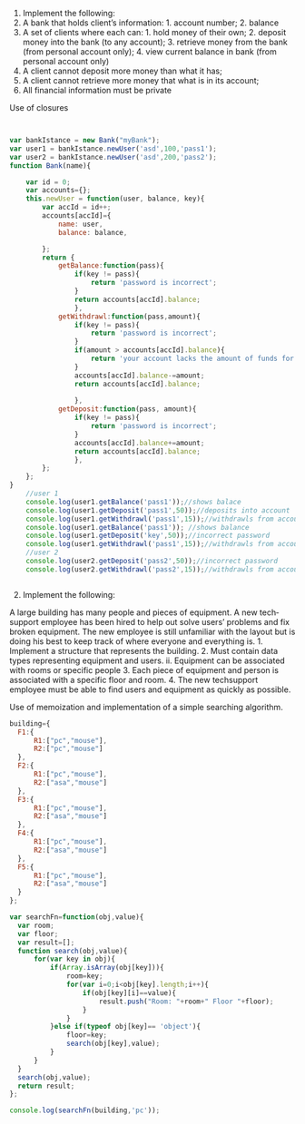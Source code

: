 1. Implement the following: 
  1. A bank that holds client’s information: 
    1. account number; 
    2. balance 
  2. A set of clients where each can: 
    1. hold money of their own; 
    2. deposit money into the bank (to any account); 
    3. retrieve money from the bank (from personal account only); 
    4. view current balance in bank (from personal account only) 
  3. A client cannot deposit more money than what it has; 
  4. A client cannot retrieve more money that what is in its account; 
  5. All financial information must be private 
  
  Use of closures  

```javascript


var bankIstance = new Bank("myBank"); 
var user1 = bankIstance.newUser('asd',100,'pass1');
var user2 = bankIstance.newUser('asd',200,'pass2');
function Bank(name){

	var id = 0;
	var accounts={};
	this.newUser = function(user, balance, key){
		var accId = id++;
		accounts[accId]={
			name: user,
			balance: balance,

		};
		return {
			getBalance:function(pass){
				if(key != pass){
					return 'password is incorrect';
				}
				return accounts[accId].balance;
				},
			getWithdrawl:function(pass,amount){
				if(key != pass){
					return 'password is incorrect';
				}
				if(amount > accounts[accId].balance){
					return 'your account lacks the amount of funds for this transaction';
				}
				accounts[accId].balance-=amount;
				return accounts[accId].balance;
				
				},
			getDeposit:function(pass, amount){
				if(key != pass){
					return 'password is incorrect';
				}
				accounts[accId].balance+=amount;	
				return accounts[accId].balance;
				},
		};
	};
}
	//user 1
	console.log(user1.getBalance('pass1'));//shows balace
	console.log(user1.getDeposit('pass1',50));//deposits into account
	console.log(user1.getWithdrawl('pass1',15));//withdrawls from account
	console.log(user1.getBalance('pass1')); //shows balance
	console.log(user1.getDeposit('key',50));//incorrect password
	console.log(user1.getWithdrawl('pass1',15));//withdrawls from account
	//user 2
	console.log(user2.getDeposit('pass2',50));//incorrect password
	console.log(user2.getWithdrawl('pass2',15));//withdrawls from account



```



2. Implement the following: 
  
  A large building has many people and pieces of equipment. A new tech­support employee has been hired to help out solve users’ problems and fix broken 
  equipment. The new employee is still unfamiliar with the layout but is doing his best to keep track of where everyone and everything is. 
    1. Implement a structure that represents the building. 
    2. Must contain data types representing equipment and users. ii. Equipment can be associated with rooms or specific people 
    3. Each piece of equipment and person is associated with a specific floor and room. 
    4. The new tech­support employee must be able to find users and equipment as quickly as possible. 

  Use of memoization and implementation of a simple searching algorithm. 
  ```javascript
  building={
	F1:{
		R1:["pc","mouse"],
		R2:["pc","mouse"]
	},
	F2:{
		R1:["pc","mouse"],
		R2:["asa","mouse"]
	},
	F3:{
		R1:["pc","mouse"],
		R2:["asa","mouse"]
	},
	F4:{
		R1:["pc","mouse"],
		R2:["asa","mouse"]
	},
	F5:{
		R1:["pc","mouse"],
		R2:["asa","mouse"]
	}
};

var searchFn=function(obj,value){
	var room;
	var floor;
	var result=[];
	function search(obj,value){
		for(var key in obj){
			if(Array.isArray(obj[key])){
				room=key;
				for(var i=0;i<obj[key].length;i++){
					if(obj[key][i]==value){
						result.push("Room: "+room+" Floor "+floor);	
					}
				}	
			}else if(typeof obj[key]== 'object'){
				floor=key;
				search(obj[key],value);
			}
		}
	}
	search(obj,value);
	return result;
};

console.log(searchFn(building,'pc'));
  
  ```
